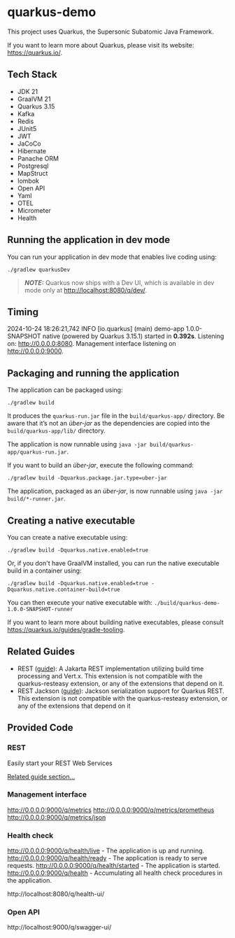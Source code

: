 # quarkus-demo

This project uses Quarkus, the Supersonic Subatomic Java Framework.

If you want to learn more about Quarkus, please visit its website: <https://quarkus.io/>.

## Tech Stack

- JDK 21
- GraalVM 21
- Quarkus 3.15
- Kafka
- Redis
- JUnit5
- JWT
- JaCoCo
- Hibernate
- Panache ORM
- Postgresql
- MapStruct
- lombok
- Open API
- Yaml
- OTEL
- Micrometer
- Health

## Running the application in dev mode

You can run your application in dev mode that enables live coding using:

```shell script
./gradlew quarkusDev
```

> **_NOTE:_**  Quarkus now ships with a Dev UI, which is available in dev mode only at <http://localhost:8080/q/dev/>.

## Timing

2024-10-24 18:26:21,742 INFO  [io.quarkus] (main) demo-app 1.0.0-SNAPSHOT native (powered by Quarkus 3.15.1) started in __0.392s__. Listening on: http://0.0.0.0:8080. Management interface listening on http://0.0.0.0:9000.


## Packaging and running the application

The application can be packaged using:

```shell script
./gradlew build
```

It produces the `quarkus-run.jar` file in the `build/quarkus-app/` directory.
Be aware that it’s not an _über-jar_ as the dependencies are copied into the `build/quarkus-app/lib/` directory.

The application is now runnable using `java -jar build/quarkus-app/quarkus-run.jar`.

If you want to build an _über-jar_, execute the following command:

```shell script
./gradlew build -Dquarkus.package.jar.type=uber-jar
```

The application, packaged as an _über-jar_, is now runnable using `java -jar build/*-runner.jar`.

## Creating a native executable

You can create a native executable using:

```shell script
./gradlew build -Dquarkus.native.enabled=true
```

Or, if you don't have GraalVM installed, you can run the native executable build in a container using:

```shell script
./gradlew build -Dquarkus.native.enabled=true -Dquarkus.native.container-build=true
```

You can then execute your native executable with: `./build/quarkus-demo-1.0.0-SNAPSHOT-runner`

If you want to learn more about building native executables, please consult <https://quarkus.io/guides/gradle-tooling>.

## Related Guides

- REST ([guide](https://quarkus.io/guides/rest)): A Jakarta REST implementation utilizing build time processing and Vert.x. This extension is not compatible with the quarkus-resteasy extension, or any of the extensions that depend on it.
- REST Jackson ([guide](https://quarkus.io/guides/rest#json-serialisation)): Jackson serialization support for Quarkus REST. This extension is not compatible with the quarkus-resteasy extension, or any of the extensions that depend on it

## Provided Code

### REST

Easily start your REST Web Services

[Related guide section...](https://quarkus.io/guides/getting-started-reactive#reactive-jax-rs-resources)


### Management interface

http://0.0.0.0:9000/q/metrics
http://0.0.0.0:9000/q/metrics/prometheus
http://0.0.0.0:9000/q/metrics/json

### Health check

http://0.0.0.0:9000/q/health/live - The application is up and running.
http://0.0.0.0:9000/q/health/ready - The application is ready to serve requests.
http://0.0.0.0:9000/q/health/started - The application is started.
http://0.0.0.0:9000/q/health - Accumulating all health check procedures in the application.

http://localhost:8080/q/health-ui/

### Open API

http://localhost:9000/q/swagger-ui/

